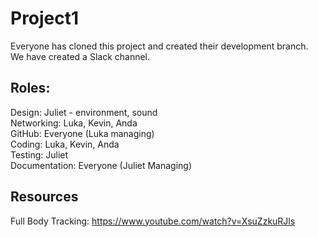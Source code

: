 # Project1

Everyone has cloned this project and created their development branch.  
We have created a Slack channel.

## Roles:  
Design: Juliet - environment, sound  
Networking: Luka, Kevin, Anda  
GitHub: Everyone (Luka managing)  
Coding: Luka, Kevin, Anda  
Testing: Juliet  
Documentation: Everyone (Juliet Managing)

## Resources
Full Body Tracking: https://www.youtube.com/watch?v=XsuZzkuRJls  
